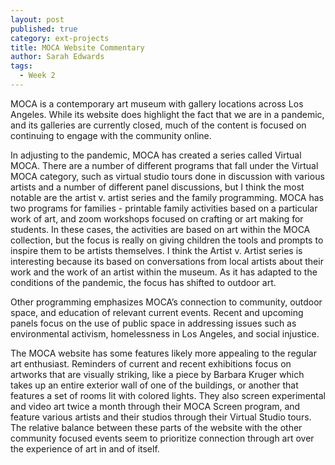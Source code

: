 ```yaml
---
layout: post
published: true
category: ext-projects
title: MOCA Website Commentary
author: Sarah Edwards
tags:
  - Week 2
---
```


MOCA is a contemporary art museum with gallery locations across Los Angeles. While its website does highlight the fact that we are in a pandemic, and its galleries are currently closed, much of the content is focused on continuing to engage with the community online. 

In adjusting to the pandemic, MOCA has created a series called Virtual MOCA. There are a number of different programs that fall under the Virtual MOCA category, such as virtual studio tours done in discussion with various artists and a number of different panel discussions, but I think the most notable are the artist v. artist series and the family programming. MOCA has two programs for families - printable family activities based on a particular work of art, and zoom workshops focused on crafting or art making for students. In these cases, the activities are based on art within the MOCA collection, but the focus is really on giving children the tools and prompts to inspire them to be artists themselves. I think the Artist v. Artist series is interesting because its based on conversations from local artists about their work and the work of an artist within the museum. As it has adapted to the conditions of the pandemic, the focus has shifted to outdoor art. 

Other programming emphasizes MOCA’s connection to community, outdoor space, and education of relevant current events. Recent and upcoming panels focus on the use of public space in addressing issues such as environmental activism, homelessness in Los Angeles, and social injustice. 

The MOCA website has some features likely more appealing to the regular art enthusiast. Reminders of current and recent exhibitions focus on artworks that are visually striking, like a piece by Barbara Kruger which takes up an entire exterior wall of one of the buildings, or another that features a set of rooms lit with colored lights. They also screen experimental and video art twice a month through their MOCA Screen program, and feature various artists and their studios through their Virtual Studio tours. The relative balance between these parts of the website with the other community focused events seem to prioritize connection through art over the experience of art in and of itself.
